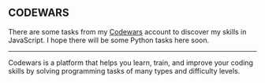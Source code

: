## CODEWARS

There are some tasks from my [Codewars](https://www.codewars.com/)  account to discover my skills in JavaScript. I hope there will be some Python tasks here soon.

----
Codewars is a platform that helps you learn, train, and improve your coding skills by solving programming tasks of many types and difficulty levels.
